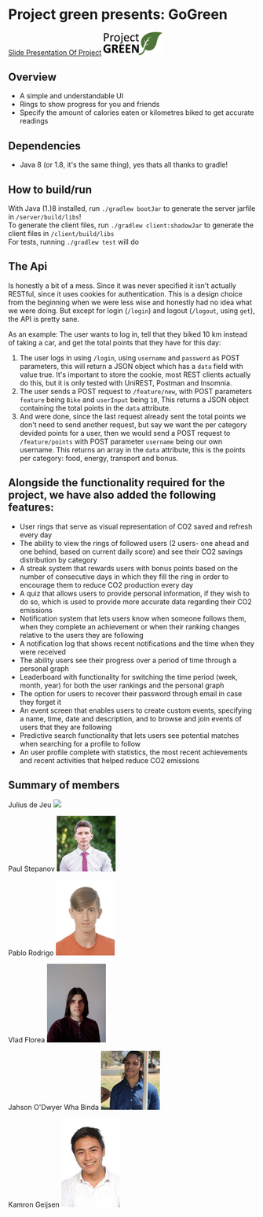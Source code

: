 # Project green presents: GoGreen
[Slide Presentation Of Project](https://docs.google.com/presentation/d/1GYgnPlYLZMJTrdB-rxhw0m1XmgOnL_pG9XIzCu-oea0/edit?usp=sharing)
<img src="/client/src/main/resources/images/TemporaryLogo.png"  width="120">


## Overview
* A simple and understandable UI
* Rings to show progress for you and friends
* Specify the amount of calories eaten or kilometres biked to get accurate readings

## Dependencies
* Java 8 (or 1.8, it's the same thing), yes thats all thanks to gradle!

## How to build/run
With Java (1.)8 installed, run `./gradlew bootJar` to generate the server jarfile in `/server/build/libs`!  
To generate the client files, run `./gradlew client:shadowJar` to generate the client files in `/client/build/libs`  
For tests, running `./gradlew test` will do

## The Api
Is honestly a bit of a mess. Since it was never specified it isn't actually RESTful, since it uses cookies for authentication. This is a design choice from the beginning when we were less wise and honestly had no idea what we were doing. But except for login (`/login`) and logout (`/logout`, using `get`), the API is pretty sane. 

As an example:
The user wants to log in, tell that they biked 10 km instead of taking a car, and get the total points that they have for this day:
1. The user logs in using `/login`, using `username` and `password` as POST parameters, this will return a JSON object which has a `data` field with value true. It's important to store the cookie, most REST clients actually do this, but it is only tested with UniREST, Postman and Insomnia.
1. The user sends a POST request to `/feature/new`, with POST parameters `feature` being `Bike` and `userInput` being `10`, This returns a JSON object containing the total points in the `data` attribute.
1. And were done, since the last request already sent the total points we don't need to send another request, but say we want the per category devided points for a user, then we would send a POST request to `/feature/points` with POST parameter `username` being our own username. This returns an array in the `data` attribute, this is the points per category: food, energy, transport and bonus. 

## Alongside the functionality required for the project, we have also added the following features:
* User rings that serve as visual representation of CO2 saved and refresh every day
* The ability to view the rings of followed users (2 users- one ahead and one behind, based on current daily score) and see their CO2 savings distribution by category
* A streak system that rewards users with bonus points based on the number of consecutive days in which they fill the ring in order to encourage them to reduce CO2 production every day
* A quiz that allows users to provide personal information, if they wish to do so, which is used to provide more accurate data regarding their CO2 emissions
* Notification system that lets users know when someone follows them, when they complete an achievement or when their ranking changes relative to the users they are following
* A notification log that shows recent notifications and the time when they were received
* The ability users see their progress over a period of time through a personal graph
* Leaderboard with functionality for switching the time period (week, month, year) for both the user rankings and the personal graph
* The option for users to recover their password through email in case they forget it
* An event screen that enables users to create custom events, specifying a name, time, date and description, and to browse and join events of users that they are following
* Predictive search functionality that lets users see potential matches when searching for a profile to follow
* An user profile complete with statistics, the most recent achievements and recent activities that helped reduce CO2 emissions

## Summary of members
Julius de Jeu
<img src="https://voidcorp.nl/images/julius.jpg"  width="120">

Paul Stepanov
<img src="/doc/images/cvpoza.png"  width="120">

Pablo Rodrigo 
<img src="/doc/images/PabloRodrigo.jpg"  width="120">

Vlad Florea
<img src="/doc/images/22d61c22-5ff1-4183-8bf7-37117d17b57a.jpg"  width="120">

Jahson O'Dwyer Wha Binda
<img src="/doc/images/Jahsonpic.jpg"  width="120">

Kamron Geijsen
<img src="/doc/images/KamronGeijsen.png"  width="120">
